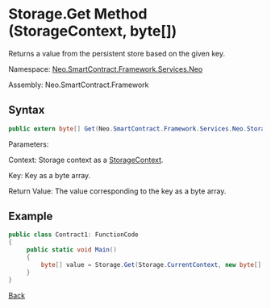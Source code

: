 # Storage.Get Method (StorageContext, byte[])

Returns a value from the persistent store based on the given key.

Namespace: [Neo.SmartContract.Framework.Services.Neo](../../neo.md)

Assembly: Neo.SmartContract.Framework

## Syntax

```c#
public extern byte[] Get(Neo.SmartContract.Framework.Services.Neo.StorageContext context, byte[] key)
```

Parameters:

Context: Storage context as a [StorageContext](../StorageContex.md).

Key: Key as a byte array.

Return Value: The value corresponding to the key as a byte array.

## Example

```c#
public class Contract1: FunctionCode
{
     public static void Main()
     {
         byte[] value = Storage.Get(Storage.CurrentContext, new byte[] {0});
     }
}
```



[Back](../Storage.md)
